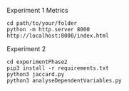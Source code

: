 Experiment 1 Metrics
```
cd path/to/your/folder
python -m http.server 8000
http://localhost:8000/index.html
```
Experiment 2
```
cd experimentPhase2
pip3 install -r requirements.txt
python3 jaccard.py
python3 analyseDependentVariables.py
```
